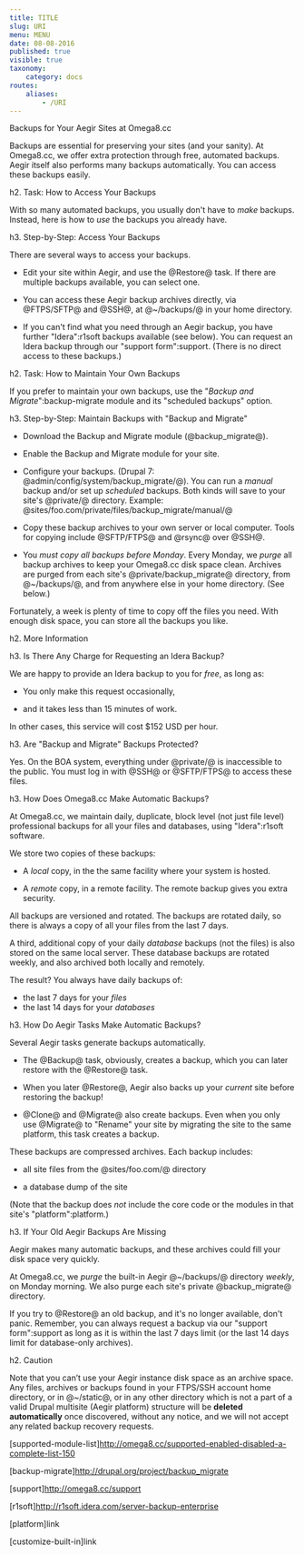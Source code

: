 ```yaml
---
title: TITLE
slug: URI
menu: MENU
date: 08-08-2016
published: true
visible: true
taxonomy:
    category: docs
routes:
    aliases:
        - /URI
---
```


Backups for Your Aegir Sites at Omega8.cc

Backups are essential for preserving your sites (and your sanity). At
Omega8.cc, we offer extra protection through free, automated backups.
Aegir itself also performs many backups automatically. You can access
these backups easily.

h2. Task: How to Access Your Backups

With so many automated backups, you usually don't have to _make_
backups. Instead, here is how to _use_ the backups you already have.

h3. Step-by-Step: Access Your Backups

There are several ways to access your backups.

* Edit your site within Aegir, and use the @Restore@ task. If there
  are multiple backups available, you can select one.

* You can access these Aegir backup archives directly, via @FTPS/SFTP@
  and @SSH@, at @~/backups/@ in your home directory.

* If you can't find what you need through an Aegir backup, you have
  further "Idera":r1soft backups available (see below). You can request an
  Idera backup through our "support form":support. (There is no
  direct access to these backups.)

h2. Task: How to Maintain Your Own Backups

If you prefer to maintain your own backups, use the "*Backup and Migrate*":backup-migrate
module and its "scheduled backups" option.

h3. Step-by-Step: Maintain Backups with "Backup and Migrate"

* Download the Backup and Migrate module (@backup_migrate@).

* Enable the Backup and Migrate module for your site.

* Configure your backups. (Drupal 7:
  @admin/config/system/backup_migrate/@). You can run a _manual_
  backup and/or set up _scheduled_ backups. Both kinds will save to
  your site's @private/@ directory. Example:
  @sites/foo.com/private/files/backup_migrate/manual/@

* Copy these backup archives to your own server or local computer.
  Tools for copying include @SFTP/FTPS@ and @rsync@ over @SSH@.

* You *must copy all backups before Monday*. Every Monday, we *purge*
  all backup archives to keep your Omega8.cc disk space clean.
  Archives are purged from each site's @private/backup_migrate@
  directory, from @~/backups/@, and from anywhere else in your home
  directory. (See below.)

Fortunately, a week is plenty of time to copy off the files you need.
With enough disk space, you can store all the backups you like.

h2. More Information

h3. Is There Any Charge for Requesting an Idera Backup?

We are happy to provide an Idera backup to you for *free*, as long as:

* You only make this request occasionally,

* and  it takes less than 15 minutes of work.

In other cases, this service will cost $152 USD per hour.

h3. Are "Backup and Migrate" Backups Protected?

Yes. On the BOA system, everything under @private/@ is inaccessible to
the public. You must log in with @SSH@ or @SFTP/FTPS@ to access these files.

h3. How Does Omega8.cc Make Automatic Backups?

At Omega8.cc, we maintain daily, duplicate, block level (not just file
level) professional backups for all your files and databases, using
"Idera":r1soft software.

We store two copies of these backups:

* A *local* copy, in the the same facility where your system is
  hosted.

* A *remote* copy, in a remote facility. The remote backup gives you
  extra security.

All backups are versioned and rotated. The backups are rotated daily,
so there is always a copy of all your files from the last 7 days.

A third, additional copy of your daily *database* backups (not the
files) is also stored on the same local server. These database backups
are rotated weekly, and also archived both locally and remotely.

The result? You always have daily backups of:

* the last 7 days for your *files*
* the last 14 days for your *databases*

h3. How Do Aegir Tasks Make Automatic Backups?

Several Aegir tasks generate backups automatically.

* The @Backup@ task, obviously, creates a backup, which you can later
  restore with the @Restore@ task.

* When you later @Restore@, Aegir also backs up your _current_ site
  before restoring the backup!

* @Clone@ and @Migrate@ also create backups. Even when you only use
  @Migrate@ to "Rename" your site by migrating the site to the same
  platform, this task creates a backup.

These backups are compressed archives. Each backup includes:

* all site files from the @sites/foo.com/@ directory

* a database dump of the site

(Note that the backup does _not_ include the core code or the modules
in that site's "platform":platform.)

h3. If Your Old Aegir Backups Are Missing

Aegir makes many automatic backups, and these archives could fill your
disk space very quickly.

At Omega8.cc, we *purge* the built-in Aegir @~/backups/@ directory
*weekly*, on Monday morning. We also purge each site's private
@backup_migrate@ directory.

If you try to @Restore@ an old backup, and it's no longer available,
don't panic. Remember, you can always request a backup via our
"support form":support as long as it is within the last 7 days limit
(or the last 14 days limit for database-only archives).

h2. Caution

Note that you can’t use your Aegir instance disk space as
an archive space. Any files, archives or backups found in your FTPS/SSH
account home directory, or in @~/static@, or in any other directory
which is not a part of a valid Drupal multisite (Aegir platform) structure
will be **deleted automatically** once discovered, without any notice,
and we will not accept any related backup recovery requests.

[supported-module-list]http://omega8.cc/supported-enabled-disabled-a-complete-list-150

[backup-migrate]http://drupal.org/project/backup_migrate

[support]http://omega8.cc/support

[r1soft]http://r1soft.idera.com/server-backup-enterprise

[platform]link

[customize-built-in]link
